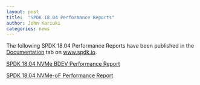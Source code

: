 ```yaml
---
layout: post
title:  "SPDK 18.04 Performance Reports"
author: John Kariuki
categories: news
---
```


The following SPDK 18.04 Performance Reports have been published in the [Documentation](http://www.spdk.io/doc/) tab on www.spdk.io.

[SPDK 18.04 NVMe BDEV Performance Report](https://dqtibwqq6s6ux.cloudfront.net/download/performance-reports/SPDK_nvme_bdev_perf_report_18.04.pdf)

[SPDK 18.04 NVMe-oF Performance Report](https://dqtibwqq6s6ux.cloudfront.net/download/performance-reports/SPDK_nvmeof_perf_report_18.04.pdf)
